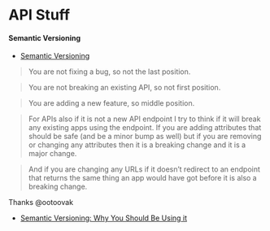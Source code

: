 # API Stuff

#### Semantic Versioning
- [Semantic Versioning](http://semver.org/)

>You are not fixing a bug, so not the last position.

>You are not breaking an existing API, so not first position.

>You are adding a new feature, so middle position.

>For APIs also if it is not a new API endpoint I try to think if it will break any existing apps using the endpoint. If you are adding attributes that should be safe (and be a minor bump as well) but if you are removing or changing any attributes then it is a breaking change and it is a major change.

>And if you are changing any URLs if it doesn’t redirect to an endpoint that returns the same thing an app would have got before it is also a breaking change.

Thanks @ootoovak

- [Semantic Versioning: Why You Should Be Using it](http://www.sitepoint.com/semantic-versioning-why-you-should-using/)
